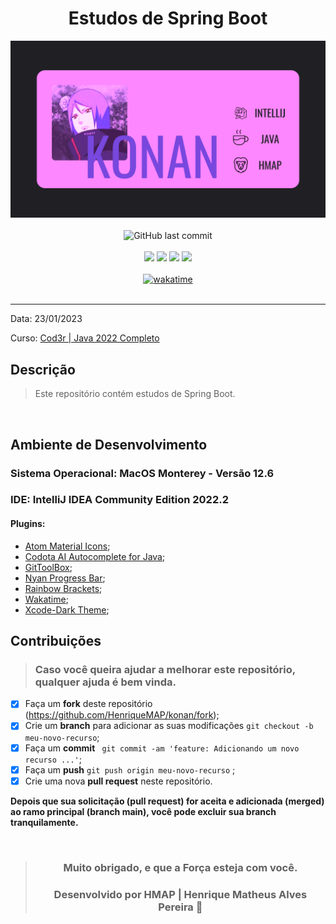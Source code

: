 <div align="center">

# Estudos de Spring Boot

<img width="auto" src="https://github.com/HenriqueMAP/konan/blob/main/konan.png?raw=true">

<br>
<br>
<div align="center">
<img alt="GitHub last commit" src="https://img.shields.io/github/last-commit/henriquemap/konan">
</div>
<br>
<img src="https://img.shields.io/github/issues/henriquemap/konan">
<img src="https://img.shields.io/github/forks/henriquemap/konan">
<img src="https://img.shields.io/github/stars/henriquemap/konan">
<img src="https://img.shields.io/github/license/henriquemap/konan">
</div>
<br>
<div align=center>
<a href="https://wakatime.com/badge/user/1e53636e-c916-4d50-9ce1-f3ac75a883e3/project/b5eb52f6-55bb-4206-a893-752217347e99"><img src="https://wakatime.com/badge/user/1e53636e-c916-4d50-9ce1-f3ac75a883e3/project/b5eb52f6-55bb-4206-a893-752217347e99.svg" alt="wakatime"></a>
</div>
<br>
<hr>

Data: 23/01/2023

Curso: [Cod3r | Java 2022 Completo](https://www.udemy.com/course/fundamentos-de-programacao-com-java/)

## Descrição

> Este repositório contém estudos de Spring Boot.

<br>

## Ambiente de Desenvolvimento

### Sistema Operacional: MacOS Monterey - Versão 12.6

### IDE: IntelliJ IDEA Community Edition 2022.2

#### Plugins:

- [Atom Material Icons](https://plugins.jetbrains.com/plugin/10044-atom-material-icons);
- [Codota AI Autocomplete for Java](https://plugins.jetbrains.com/plugin/7638-codota-ai-autocomplete-for-java-and-javascript);
- [GitToolBox](https://plugins.jetbrains.com/plugin/7499-gittoolbox);
- [Nyan Progress Bar](https://plugins.jetbrains.com/plugin/8575-nyan-progress-bar);
- [Rainbow Brackets](https://plugins.jetbrains.com/plugin/10080-rainbow-brackets);
- [Wakatime](https://wakatime.com);
- [Xcode-Dark Theme](https://plugins.jetbrains.com/plugin/13106-xcode-dark-theme);
## Contribuições

> ### Caso você queira ajudar a melhorar este repositório, qualquer ajuda é bem vinda.

- [x] Faça um **fork** deste repositório (https://github.com/HenriqueMAP/konan/fork);
- [x] Crie um **branch** para adicionar as suas modificações ` git checkout -b meu-novo-recurso `;
- [x] Faça um **commit** ` git commit -am 'feature: Adicionando um novo recurso ...'`;
- [x] Faça um **push** ` git push origin meu-novo-recurso ` ;
- [x] Crie uma nova **pull request** neste repositório.

**Depois que sua solicitação (pull request) for aceita e adicionada (merged) ao ramo principal (branch main), você pode excluir sua branch tranquilamente.**

<div align="center">

<br>

> ### **Muito obrigado, e que a Força esteja com você.**
>
> ### Desenvolvido por **HMAP | Henrique Matheus Alves Pereira** 🦁

</div>
